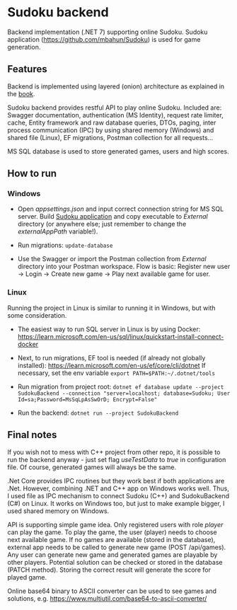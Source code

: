 # Sudoku backend
Backend implementation (.NET 7) supporting online Sudoku. Sudoku application (https://github.com/mbahun/Sudoku) is used for game generation.

## Features
Backend is implemented using layered (onion) architecture as explained in the [book](https://code-maze.com/ultimate-aspnetcore-webapi-second-edition/ "book").

Sudoku backend provides restful API to play online Sudoku. Included are: Swagger documentation, authentication (MS Identity), request rate limiter, cache, Entity framework and raw database queries, DTOs, paging, inter process communication (IPC) by using shared memory (Windows) and shared file (Linux), EF migrations, Postman collection for all requests… 

MS SQL database is used to store generated games, users and high scores. 

## How to run
### Windows
- Open *appsettings.json* and input correct connection string for MS SQL server. Build [Sudoku application](https://github.com/mbahun/Sudoku "Sudoku application") and copy executable to *External* directory (or anywhere else; just remember to change the *externalAppPath* variable!).

- Run migrations: `update-database`

- Use the Swagger or import the Postman collection from *External* directory into your Postman workspace. Flow is basic: Register new user -> Login -> Create new game -> Play next available game for user.

### Linux
Running the project in Linux is similar to running it in Windows, but with some consideration. 
- The easiest way to run SQL server in Linux is by using Docker: https://learn.microsoft.com/en-us/sql/linux/quickstart-install-connect-docker 

- Next, to run migrations, EF tool is needed (if already not globally installed): https://learn.microsoft.com/en-us/ef/core/cli/dotnet If necessary, set the env variable `export PATH=$PATH:~/.dotnet/tools`

- Run migration from project root: `dotnet ef database update --project SudokuBackend --connection "server=localhost; database=Sudoku; User Id=sa;Password=MsSqLpAsSwOrD; Encrypt=False"`

- Run the backend: `dotnet run --project SudokuBackend`

## Final notes
If you wish not to mess with C++ project from other repo, it is possible to run the backend anyway - just set flag *useTestData* to *true* in configuration file. Of course, generated games will always be the same. 

.Net Core provides IPC routines but they work best if both applications are .Net. However, combining .NET and C++ app on Windows works well. Thus, I used file as IPC mechanism to connect Sudoku (C++) and SudokuBackend (C#) on Linux. It works on Windows too, but just to make example bigger, I used shared memory on Windows. 

API is supporting simple game idea. Only registered users with role *player* can play the game. To play the game, the user (player) needs to choose next available game. If no games are available (stored in the database), external app needs to be called to generate new game (POST /api/games). Any user can generate new game and generated games are playable by other players. Potential solution can be checked or stored in the database (PATCH method). Storing the correct result will generate the score for played game. 

Online base64 binary to ASCII converter can be used to see games and solutions, e.g. https://www.multiutil.com/base64-to-ascii-converter/


